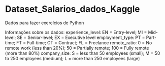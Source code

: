 # Dataset_Salarios_dados_Kaggle
Dados para fazer exercícios de Python 

Informações sobre os dados:
experience_level: EN = Entry-level; MI = Mid-level; SE = Senior-level; EX = Executive level
employment_type: PT = Part-time; FT = Full-time; CT = Contract; FL = Freelance
remote_ratio: 0 = No remote work (less than 20%); 50 = Partially remote; 100 = Fully remote (more than 80%)
company_size: S = less than 50 employees (small); M = 50 to 250 employees (medium); L = more than 250 employees (large)
